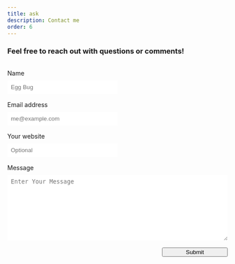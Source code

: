 ```yaml
---
title: ask
description: Contact me
order: 6
---
```

<style>
    .form-container {
        margin: 2rem 0;
    }
    div.columns {
        width: 100%;
    }
    .is-half {
        width: 50%;
    }
    .control {
        margin: 0.5rem 0 1rem;
    }
    label {
        font-size: var(--text-small);
    }
    .control>input, .control>textarea {
        min-width: 100%;
        padding: .5rem !important;
        border: 1px solid var(--colour-text-faded);
    }
    .control>input:focus, button.button:focus {
        outline: none;
        box-shadow: 0 0 0 3px var(--colour-secondary);
        transition: box-shadow 0.1s ease;
    }
    button.button:focus {
        outline: none;
        box-shadow: 0 0 0 4px var(--colour-text);
        transition: box-shadow 0.1s ease;
    }
    textarea {
        height: 150px;
    }
    button.button {
        float: right;
        width: 150px;
        cursor: pointer;
        font-weight: 400;
    }
    @media screen and (max-width: 749px) {
        button.button {
            float: none;
            width: 100%;
        }
        .is-half {
            width: 100%;
        }
    }
</style>

### Feel free to reach out with questions or comments!

<div class="form-container">
  <div class="columns">
    <div class="column">
      <form action="https://api.staticforms.xyz/submit" method="post" id="staticform">
        <!-- Replace with your StaticForms accessKey -->
        <input type="hidden" name="accessKey" value="61dbe216-3314-4916-8708-fa050d0ea84e">
        <input type="hidden" name="subject" value="Contact from Lexfeathers.ca">
        <!-- Replace with the url you want to redirect to -->
        <input type="hidden" name="redirectTo" value="https://lexfeathers.ca/pages/contact">
        <div class="field is-half">
          <label class="label">Name</label>
          <div class="control">
            <input class="input" type="text" name="name" placeholder="Egg Bug" required>
          </div>
        </div>
        <div class="field is-half">
          <label class="label">Email address</label>
          <div class="control">
            <input class="input" type="email" name="email" placeholder="me@example.com" required>
          </div>
        </div>
        <div class="field is-half">
            <label class="label">Your website</label>
            <div class="control">
              <input class="input" type="text" name="$website" placeholder="Optional">
            </div>
          </div>        
        <div class="field">
          <label class="label">Message</label>
          <div class="control">
            <textarea class="textarea" name="message" placeholder="Enter Your Message" required></textarea>
          </div>
        </div>
        <!-- If we receive data in this field submission will be ignored -->
        <input type="text" name="honeypot" style="display: none;">
        <button class="button is-primary" type="Submit">Submit</button>
      </form>
    </div>
  </div>
</div>